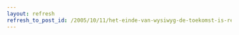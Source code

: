 ```yaml
---
layout: refresh
refresh_to_post_id: /2005/10/11/het-einde-van-wysiwyg-de-toekomst-is-resultaat-gericht
---
```

